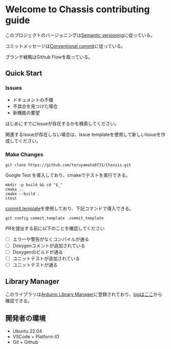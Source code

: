 # Welcome to Chassis contributing guide
このプロジェクトのバージョニングは[Semantic versioning](https://semver.org/lang/ja/)に従っている。

コミットメッセージは[Conventional commit](https://www.conventionalcommits.org/ja/v1.0.0/)に従っている。

ブランチ戦略はGithub Flowを取っている。

## Quick Start

### Issues
- ドキュメントの不備
- 不具合を見つけた場合
- 新機能の要望

はじめにすでにIssueが存在するかを検索してください。

関連するIssueが存在しない場合は、Issue templateを使用して新しいIssueを作成してください。

### Make Changes
```
git clone https://github.com/teruyamato0731/Chassis.git
```

Google Test を導入しており、cmakeでテストを実行できる。
```
mkdir -p build && cd "$_"
cmake ..
cmake --build .
ctest
```

[commit.template](./.commit_template)を使用しており、下記コマンドで導入できる。
```
git config commit.template .commit_template
```

PRを提出する前に以下のことを確認してください
- [ ] エラーや警告がなくコンパイルが通る
- [ ] Doxygenコメントが追加されている
- [ ] Doxygenのビルドが通る
- [ ] ユニットテストが追加されている
- [ ] ユニットテストが通る

## Library Manager
このライブラリは[Arduino Library Manager](https://www.arduinolibraries.info/libraries/chassis)に登録されており、[logはここ](https://downloads.arduino.cc/libraries/logs/github.com/teruyamato0731/Chassis/)から確認できる。

## 開発者の環境
- Ubuntu 22.04
- VSCode + Platform IO
- Git + Github
